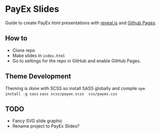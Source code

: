 # PayEx Slides
Guide to create PayEx html presentations with [reveal.js](https://github.com/hakimel/reveal.js) and [Github Pages](https://pages.github.com/).

## How to
-  Clone repo
-  Make slides in `index.html`
-  Go to settings for the repo in GitHub and enable GitHub Pages.

## Theme Development
Theming is done with SCSS so install SASS globally and compile
`npm install -g sass`
`sass scss/payex.scss  css/payex.css`

## TODO
- Fancy SVG slide graphic
- Rename project to PayEx Slides?
  